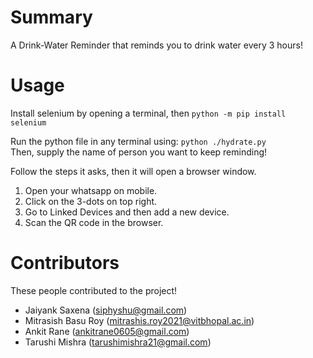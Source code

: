 # Summary

A Drink-Water Reminder that reminds you to drink water every 3 hours!

# Usage

Install selenium by opening a terminal, then `python -m pip install selenium`

Run the python file in any terminal using: `python ./hydrate.py`  
Then, supply the name of person you want to keep reminding!

Follow the steps it asks, then it will open a browser window.

1. Open your whatsapp on mobile.
2. Click on the 3-dots on top right.
3. Go to Linked Devices and then add a new device.
4. Scan the QR code in the browser.

# Contributors

These people contributed to the project!

- Jaiyank Saxena (siphyshu@gmail.com)
- Mitrasish Basu Roy (mitrashis.roy2021@vitbhopal.ac.in)
- Ankit Rane (ankitrane0605@gmail.com)
- Tarushi Mishra (tarushimishra21@gmail.com)
